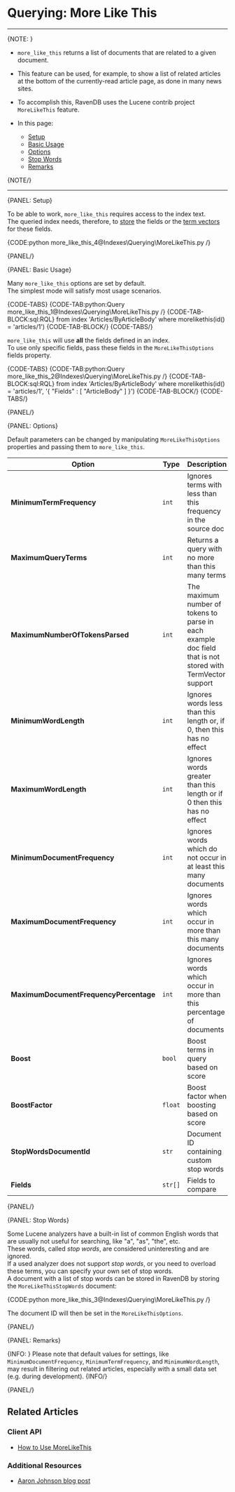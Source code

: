 # Querying: More Like This
---

{NOTE: }

* `more_like_this` returns a list of documents that are related to a given document.  
* This feature can be used, for example, to show a list of related articles at the 
  bottom of the currently-read article page, as done in many news sites.  
* To accomplish this, RavenDB uses the Lucene contrib project `MoreLikeThis` feature.  

* In this page:

    * [Setup](../../indexes/querying/morelikethis#setup)
    * [Basic Usage](../../indexes/querying/morelikethis#basic-usage)
    * [Options](../../indexes/querying/morelikethis#options)
    * [Stop Words](../../indexes/querying/morelikethis#stop-words)
    * [Remarks](../../indexes/querying/morelikethis#remarks)

{NOTE/}

---

{PANEL: Setup}

To be able to work, `more_like_this` requires access to the index text.  
The queried index needs, therefore, to [store](../../indexes/storing-data-in-index) 
the fields or the [term vectors](../../indexes/using-term-vectors) for these fields.

{CODE:python more_like_this_4@Indexes\Querying\MoreLikeThis.py /}

{PANEL/}

{PANEL: Basic Usage}

Many `more_like_this` options are set by default.  
The simplest mode will satisfy most usage scenarios.  

{CODE-TABS}
{CODE-TAB:python:Query more_like_this_1@Indexes\Querying\MoreLikeThis.py /}
{CODE-TAB-BLOCK:sql:RQL}
from index 'Articles/ByArticleBody' 
where morelikethis(id() = 'articles/1')
{CODE-TAB-BLOCK/}
{CODE-TABS/}

`more_like_this` will use **all** the fields defined in an index.  
To use only specific fields, pass these fields in the `MoreLikeThisOptions` fields property.

{CODE-TABS}
{CODE-TAB:python:Query more_like_this_2@Indexes\Querying\MoreLikeThis.py /}
{CODE-TAB-BLOCK:sql:RQL}
from index 'Articles/ByArticleBody' 
where morelikethis(id() = 'articles/1', '{ "Fields" : [ "ArticleBody" ] }')
{CODE-TAB-BLOCK/}
{CODE-TABS/}

{PANEL/}

{PANEL: Options}

Default parameters can be changed by manipulating `MoreLikeThisOptions` properties and passing them 
to `more_like_this`.

| Option | Type | Description |
| ------------- | ------------- | ----- |
| **MinimumTermFrequency** | `int` | Ignores terms with less than this frequency in the source doc |
| **MaximumQueryTerms** | `int` | Returns a query with no more than this many terms |
| **MaximumNumberOfTokensParsed** | `int` | The maximum number of tokens to parse in each example doc field that is not stored with TermVector support |
| **MinimumWordLength** | `int` | Ignores words less than this length or, if 0, then this has no effect |
| **MaximumWordLength** | `int` | Ignores words greater than this length or if 0 then this has no effect |
| **MinimumDocumentFrequency** | `int` | Ignores words which do not occur in at least this many documents |
| **MaximumDocumentFrequency** | `int` | Ignores words which occur in more than this many documents |
| **MaximumDocumentFrequencyPercentage** | `int` | Ignores words which occur in more than this percentage of documents |
| **Boost** | `bool` | Boost terms in query based on score |
| **BoostFactor** | `float` |  Boost factor when boosting based on score |
| **StopWordsDocumentId** | `str` | Document ID containing custom stop words |
| **Fields** | `str[]` | Fields to compare |

{PANEL/}

{PANEL: Stop Words}

Some Lucene analyzers have a built-in list of common English words that are usually not useful 
for searching, like "a", "as", "the", etc.  
These words, called *stop words*, are considered uninteresting and are ignored.  
If a used analyzer does not support *stop words*, or you need to overload these terms, you can 
specify your own set of stop words.  
A document with a list of stop words can be stored in RavenDB by storing the `MoreLikeThisStopWords` document:

{CODE:python more_like_this_3@Indexes\Querying\MoreLikeThis.py /}

The document ID will then be set in the `MoreLikeThisOptions`.

{PANEL/}

{PANEL: Remarks}

{INFO: }
Please note that default values for settings, like `MinimumDocumentFrequency`, `MinimumTermFrequency`, 
and `MinimumWordLength`, may result in filtering out related articles, especially with a small data set 
(e.g. during development). 
{INFO/}

{PANEL/}

## Related Articles

### Client API

- [How to Use MoreLikeThis](../../client-api/session/querying/how-to-use-morelikethis)

### Additional Resources

- [Aaron Johnson blog post](http://cephas.net/blog/2008/03/30/how-morelikethis-works-in-lucene/)
